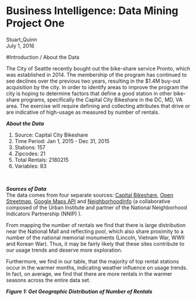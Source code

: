 # Business Intelligence: Data Mining Project One
Stuart_Quinn  
July 1, 2016  





#Introduction / About the Data

The City of Seattle recently bought out the bike-share service Pronto, which was established in 2014. The membership of the program has continued to see declines over the previous two years, resulting in the $1.4M buy-out acquisition by the city. In order to identify areas to improve the program the city is hoping to determine factors that define a good station in other bike-share programs, specifically the Capital City Bikeshare in the DC, MD, VA area. The exercise will require defining and collecting attributes that drive or are indicative of high-usage as measured by number of rentals. 

<b><i> About the Data </b></i><br>
<ol>
<li> Source: Capital City Bikeshare</li>
<li> Time Period: Jan 1, 2015 - Dec 31, 2015 </li>
<li> Stations: 157</li>
<li> Zipcodes: 21 </li>
<li> Total Rentals: 2180215 </li>
<li> Variables: 83 </li>
</ol><br>

<b><i> Sources of Data </b></i><br>
The data comes from four separate sources: [Capital Bikeshare](https://www.capitalbikeshare.com/system-data), [Open Streetmap](http://osmar.r-forge.r-project.org/), [Google Maps API](https://developers.google.com/maps/documentation/geocoding/intro#Geocoding) and [NeighborhoodInfo](http://neighborhoodinfodc.org/index.html) (a collaborative composed of the Urban Institute and partner of the National Neighborhood Indicators Partnership (NNIP) ). 

From mapping the number of rentals we find that there is large distribution near the National Mall and reflecting pool, which also share proximity to a number of the national memorial monuments (Lincoln, Vietnam War, WWII and Korean War). Thus, it may be fairly likely that these sites contribute to our usage trends and deserve more exploration. 

Furthermore, we find in our table, that the majority of top rental stations occur in the warmer months, indicating weather influence on usage trends. In fact, on average, we find that there are more rentals in the warmer seasons across the entire data set. 

<b><i> Figure 1: Get Geographic Distribution of Number of Rentals</b></i>





<!--html_preserve--><div id="htmlwidget-8044" style="width:864px;height:576px;" class="leaflet"></div>
<script type="application/json" data-for="htmlwidget-8044">{"x":{"fitBounds":[38.79163,-77.119766,38.995853,-76.909363],"calls":[{"method":"addTiles","args":["http://{s}.tile.openstreetmap.org/{z}/{x}/{y}.png",null,"Default",{"minZoom":0,"maxZoom":18,"maxNativeZoom":null,"tileSize":256,"subdomains":"abc","errorTileUrl":"","tms":false,"continuousWorld":false,"noWrap":false,"zoomOffset":0,"zoomReverse":false,"opacity":1,"zIndex":null,"unloadInvisibleTiles":null,"updateWhenIdle":null,"detectRetina":false,"reuseTiles":false,"attribution":"&copy; <a href=\"http://openstreetmap.org\">OpenStreetMap</a> contributors, <a href=\"http://creativecommons.org/licenses/by-sa/2.0/\">CC-BY-SA</a>"}]},{"method":"addWMSTiles","args":["http://maps2.dcgis.dc.gov/dcgis/services/DCGIS_DATA/Transportation_WebMercator/MapServer/WMSServer?request=GetCapabilities&service=WMS",null,"BikeTrails",{"styles":"","format":"image/png","transparent":false,"version":"1.1.1","crs":null,"attribution":"DCGIS/DOT","layers":""}]},{"method":"hideGroup","args":["BikeTrails"]},{"method":"addLayersControl","args":["Default","BikeTrails",{"collapsed":false,"autoZIndex":true,"position":"topright"}]},{"method":"addCircles","args":[[38.90572,38.9024,38.90572,38.895344,38.9172,38.912659,38.9155,38.895344,38.912719,38.897446,38.90093,38.912659,38.9126,38.915417,38.9126,38.895344,38.8997,38.915417,38.9172,38.915417,38.9126,38.895344,38.90304,38.912659,38.9155,38.8997,38.90304,38.899408,38.9126,38.90304,38.897446,38.912719,38.90572,38.928156,38.8997,38.8997,38.90093,38.917622,38.90572,38.897446,38.899408,38.928156,38.90093,38.90093,38.917622,38.912659,38.917622,38.928156,38.899408,38.90304,38.9172,38.9024,38.915417,38.9249,38.9155,38.917622,38.9024,38.899408,38.9249,38.928156,38.912719,38.9249,38.9155,38.9249,38.897446,38.9172,38.912719,38.899972,38.899983,38.899983,38.899983,38.903732,38.918155,38.910972,38.9057,38.900413,38.897274,38.918155,38.899972,38.90509,38.897195,38.903732,38.918155,38.894758,38.903732,38.910972,38.910972,38.899972,38.90509,38.897195,38.899972,38.918155,38.905707,38.899983,38.900412,38.897274,38.897195,38.9003,38.897195,38.903732,38.9057,38.894758,38.905707,38.919077,38.919077,38.89696,38.9057,38.90509,38.900413,38.89696,38.910972,38.894832,38.900412,38.894758,38.9003,38.89696,38.90509,38.900413,38.894832,38.89696,38.9003,38.905707,38.900413,38.919077,38.905707,38.919077,38.894832,38.897274,38.897274,38.900412,38.900412,38.894758,38.894832,38.9003,38.9057,38.889908,38.884,38.889988,38.887378,38.889908,38.889908,38.887378,38.8896,38.884,38.884,38.88732,38.889955,38.8803,38.8803,38.889908,38.887378,38.889988,38.8803,38.889955,38.87861,38.8743,38.8743,38.8743,38.8803,38.88732,38.889988,38.889955,38.8743,38.87861,38.884,38.886952,38.8896,38.886952,38.88732,38.886952,38.87861,38.8896,38.87861,38.88732,38.884,38.8896,38.889955,38.884,38.881185,38.881185,38.8851,38.8792,38.8763,38.887378,38.884,38.886952,38.8851,38.8792,38.881185,38.8763,38.8792,38.889988,38.8851,38.8763,38.8851,38.8763,38.884,38.8792,38.881185,38.894573,38.894514,38.897351,38.895914,38.894514,38.897351,38.897351,38.895914,38.894514,38.894851,38.894851,38.894851,38.895914,38.897857,38.897351,38.897222,38.895914,38.894851,38.897857,38.897857,38.894573,38.894573,38.894573,38.897222,38.897222,38.897222,38.897857,38.894514,38.903819,38.899632,38.899632,38.902,38.898069,38.898364,38.9059,38.903819,38.899632,38.9086,38.902,38.898069,38.902,38.898364,38.90985,38.898364,38.9059,38.9086,38.9059,38.905607,38.9059,38.898364,38.8991,38.9086,38.903819,38.902,38.898069,38.8991,38.899632,38.9086,38.903819,38.898069,38.905607,38.8991,38.90985,38.905607,38.8991,38.905607,38.90985,38.90985,38.902204,38.902204,38.902204,38.902061,38.902061,38.902204,38.902061,38.9003,38.902061,38.894722,38.9003,38.89968,38.89968,38.901539,38.9003,38.901539,38.9003,38.894722,38.894722,38.894722,38.901539,38.901539,38.89968,38.89968,38.9022212,38.90774,38.90774,38.916442,38.905126,38.9022212,38.9022212,38.90774,38.9022212,38.922649,38.916442,38.90849,38.90849,38.916442,38.916442,38.922649,38.922649,38.905126,38.90774,38.90375,38.922649,38.905126,38.905126,38.90375,38.90375,38.90849,38.90375,38.90849,38.955016,38.922581,38.922581,38.9066,38.934267,38.955016,38.922581,38.930282,38.9066,38.934267,38.9066,38.9066,38.930282,38.944551,38.944551,38.955016,38.922581,38.930282,38.930282,38.934267,38.955016,38.944551,38.944551,38.934267,38.912682,38.922925,38.91554,38.91554,38.917761,38.91554,38.9268,38.927872,38.920669,38.91554,38.917761,38.912682,38.916787,38.927872,38.922925,38.927872,38.926088,38.927872,38.920669,38.92333,38.912682,38.9268,38.922925,38.9176,38.9176,38.9268,38.920669,38.9268,38.926088,38.9176,38.92333,38.926088,38.920669,38.918809,38.916787,38.916787,38.912682,38.9121,38.918809,38.9154,38.9121,38.92333,38.9154,38.917761,38.923203,38.922925,38.918809,38.9154,38.916787,38.9154,38.9121,38.92333,38.923203,38.917761,38.923203,38.926088,38.918809,38.9121,38.9176,38.923203,38.928743,38.9308,38.929464,38.9308,38.9319,38.936043,38.9319,38.9319,38.9319,38.936043,38.929464,38.928743,38.9375,38.9375,38.928743,38.929464,38.9308,38.936043,38.936043,38.9308,38.929464,38.9375,38.928743,38.9375,38.942016,38.9418,38.9418,38.956432,38.942016,38.949662,38.956432,38.9418,38.9418,38.949662,38.947774,38.949662,38.942016,38.947774,38.956595,38.947774,38.949662,38.956595,38.956595,38.942016,38.947774,38.956432,38.956595,38.956432,38.943837,38.934881,38.934881,38.943837,38.954812,38.934881,38.934881,38.947607,38.947607,38.947607,38.943837,38.943837,38.954812,38.947607,38.954812,38.954812,38.938736,38.938736,38.938736,38.938736,38.932514,38.927497,38.9346,38.932514,38.9346,38.933668,38.927497,38.932514,38.932514,38.927497,38.9346,38.933668,38.9346,38.933668,38.933668,38.927497,38.927095,38.927095,38.927095,38.927095,38.889935,38.878,38.884085,38.897063,38.889935,38.897063,38.878,38.894,38.889935,38.878,38.897063,38.897063,38.894,38.894,38.901385,38.884085,38.889935,38.901385,38.901385,38.884085,38.901385,38.894,38.878,38.8692,38.8692,38.867373,38.862669,38.862669,38.8692,38.862669,38.866611,38.862669,38.867373,38.865784,38.863897,38.867373,38.865784,38.863897,38.865784,38.86559,38.86559,38.865784,38.86559,38.8692,38.863897,38.86559,38.8601,38.8601,38.8601,38.8601,38.866611,38.866611,38.866611,38.873057,38.873057,38.873057,38.873057,38.867373,38.863897,38.87675,38.88412,38.87675,38.87675,38.88412,38.87675,38.8767,38.8767,38.8767,38.88412,38.888553,38.88412,38.8767,38.888553,38.888553,38.888553,38.844711,38.844711,38.844711,38.844711,38.843222,38.843222,38.843222,38.843222,38.90276,38.906602,38.906602,38.908142,38.9101,38.903407,38.903407,38.908905,38.903584,38.90276,38.903407,38.904742,38.904742,38.903407,38.906602,38.908142,38.908142,38.908142,38.903584,38.903584,38.908905,38.908905,38.908905,38.9101,38.906602,38.90276,38.9101,38.904742,38.903584,38.90276,38.9101,38.904742,38.90534,38.903827,38.903827,38.90088,38.90088,38.90534,38.90088,38.903827,38.9008,38.90088,38.903827,38.9008,38.9008,38.9008,38.90534,38.90534,38.8963,38.8963,38.8963,38.8963],[-77.022264,-77.02622,-77.022264,-77.016106,-77.0259,-77.017669,-77.0222,-77.016106,-77.022155,-77.009888,-77.018677,-77.017669,-77.0135,-77.012289,-77.0135,-77.016106,-77.023086,-77.012289,-77.0259,-77.012289,-77.0135,-77.016106,-77.019027,-77.017669,-77.0222,-77.023086,-77.019027,-77.015289,-77.0135,-77.019027,-77.009888,-77.022155,-77.022264,-77.02344,-77.023086,-77.023086,-77.018677,-77.01597,-77.022264,-77.009888,-77.015289,-77.02344,-77.018677,-77.018677,-77.01597,-77.017669,-77.01597,-77.02344,-77.015289,-77.019027,-77.0259,-77.02622,-77.012289,-77.0222,-77.0222,-77.01597,-77.02622,-77.015289,-77.0222,-77.02344,-77.022155,-77.0222,-77.0222,-77.0222,-77.009888,-77.0259,-77.022155,-76.998347,-76.991383,-76.991383,-76.991383,-76.987211,-77.004746,-77.00495,-77.0056,-76.982872,-76.994749,-77.004746,-76.998347,-76.9941,-76.983575,-76.987211,-77.004746,-76.997114,-76.987211,-77.00495,-77.00495,-76.998347,-76.9941,-76.983575,-76.998347,-77.004746,-77.003041,-76.991383,-77.001949,-76.994749,-76.983575,-76.9882,-76.983575,-76.987211,-77.0056,-76.997114,-77.003041,-77.000648,-77.000648,-77.00493,-77.0056,-76.9941,-76.982872,-77.00493,-77.00495,-76.987633,-77.001949,-76.997114,-76.9882,-77.00493,-76.9941,-76.982872,-76.987633,-77.00493,-76.9882,-77.003041,-76.982872,-77.000648,-77.003041,-77.000648,-76.987633,-76.994749,-76.994749,-77.001949,-77.001949,-76.997114,-76.987633,-76.9882,-77.0056,-76.983326,-76.995397,-76.995193,-77.001955,-76.983326,-76.983326,-77.001955,-76.9769,-76.995397,-76.995397,-76.983569,-77.000349,-76.9862,-76.9862,-76.983326,-77.001955,-76.995193,-76.9862,-77.000349,-77.006004,-77.0057,-77.0057,-77.0057,-76.9862,-76.983569,-76.995193,-77.000349,-77.0057,-77.006004,-76.995397,-76.996806,-76.9769,-76.996806,-76.983569,-76.996806,-77.006004,-76.9769,-77.006004,-76.983569,-76.9861,-76.9769,-77.000349,-76.9861,-77.001828,-77.001828,-77.0023,-76.9953,-77.0037,-77.001955,-76.9861,-76.996806,-77.0023,-76.9953,-77.001828,-77.0037,-76.9953,-76.995193,-77.0023,-77.0037,-77.0023,-77.0037,-76.9861,-76.9953,-77.001828,-77.01994,-77.031617,-77.022465,-77.026064,-77.031617,-77.022465,-77.022465,-77.026064,-77.031617,-77.02324,-77.02324,-77.02324,-77.026064,-77.026975,-77.022465,-77.019347,-77.026064,-77.02324,-77.026975,-77.026975,-77.01994,-77.01994,-77.01994,-77.019347,-77.019347,-77.019347,-77.026975,-77.031617,-77.0284,-77.031686,-77.031686,-77.03353,-77.031823,-77.027869,-77.0325,-77.0284,-77.031686,-77.0323,-77.03353,-77.031823,-77.03353,-77.027869,-77.034438,-77.027869,-77.0325,-77.0323,-77.0325,-77.027137,-77.0325,-77.027869,-77.0337,-77.0323,-77.0284,-77.03353,-77.031823,-77.0337,-77.031686,-77.0323,-77.0284,-77.031823,-77.027137,-77.0337,-77.034438,-77.027137,-77.0337,-77.027137,-77.034438,-77.034438,-77.04337,-77.04337,-77.04337,-77.038322,-77.038322,-77.04337,-77.038322,-77.0429,-77.038322,-77.045128,-77.0429,-77.041539,-77.041539,-77.046564,-77.0429,-77.046564,-77.0429,-77.045128,-77.045128,-77.045128,-77.046564,-77.046564,-77.041539,-77.041539,-77.059219,-77.071652,-77.071652,-77.0682,-77.056887,-77.059219,-77.059219,-77.071652,-77.059219,-77.077271,-77.0682,-77.063586,-77.063586,-77.0682,-77.0682,-77.077271,-77.077271,-77.056887,-77.071652,-77.06269,-77.077271,-77.056887,-77.056887,-77.06269,-77.06269,-77.063586,-77.06269,-77.063586,-77.069956,-77.070334,-77.070334,-77.05152,-77.057979,-77.069956,-77.070334,-77.055599,-77.05152,-77.057979,-77.05152,-77.05152,-77.055599,-77.063896,-77.063896,-77.069956,-77.070334,-77.055599,-77.055599,-77.057979,-77.069956,-77.063896,-77.063896,-77.057979,-77.031681,-77.042581,-77.03818,-77.03818,-77.04062,-77.03818,-77.0322,-77.043358,-77.04368,-77.03818,-77.04062,-77.031681,-77.028139,-77.043358,-77.042581,-77.043358,-77.036536,-77.043358,-77.04368,-77.0352,-77.031681,-77.0322,-77.042581,-77.0321,-77.0321,-77.0322,-77.04368,-77.0322,-77.036536,-77.0321,-77.0352,-77.036536,-77.04368,-77.041571,-77.028139,-77.028139,-77.031681,-77.0387,-77.041571,-77.0446,-77.0387,-77.0352,-77.0446,-77.04062,-77.047637,-77.042581,-77.041571,-77.0446,-77.028139,-77.0446,-77.0387,-77.0352,-77.047637,-77.04062,-77.047637,-77.036536,-77.041571,-77.0387,-77.0321,-77.047637,-77.012457,-77.0315,-77.027822,-77.0315,-77.0388,-77.024649,-77.0388,-77.0388,-77.0388,-77.024649,-77.027822,-77.012457,-77.0328,-77.0328,-77.012457,-77.027822,-77.0315,-77.024649,-77.024649,-77.0315,-77.027822,-77.0328,-77.012457,-77.0328,-77.032652,-77.0251,-77.0251,-77.032947,-77.032652,-77.027333,-77.032947,-77.0251,-77.0251,-77.027333,-77.032818,-77.027333,-77.032652,-77.032818,-77.019815,-77.032818,-77.027333,-77.019815,-77.019815,-77.032652,-77.032818,-77.032947,-77.019815,-77.032947,-77.077078,-77.072755,-77.072755,-77.077078,-77.082426,-77.072755,-77.072755,-77.079382,-77.079382,-77.079382,-77.077078,-77.077078,-77.082426,-77.079382,-77.082426,-77.082426,-77.087171,-77.087171,-77.087171,-77.087171,-76.992889,-76.997194,-76.9955,-76.992889,-76.9955,-76.991016,-76.997194,-76.992889,-76.992889,-76.997194,-76.9955,-76.991016,-76.9955,-76.991016,-76.991016,-76.997194,-76.978924,-76.978924,-76.978924,-76.978924,-76.93723,-76.9607,-76.957461,-76.947446,-76.93723,-76.947446,-76.9607,-76.947974,-76.93723,-76.9607,-76.947446,-76.947446,-76.947974,-76.947974,-76.941877,-76.957461,-76.93723,-76.941877,-76.941877,-76.957461,-76.941877,-76.947974,-76.9607,-76.9599,-76.9599,-76.988039,-76.994637,-76.994637,-76.9599,-76.994637,-76.985238,-76.994637,-76.988039,-76.9784,-76.990037,-76.988039,-76.9784,-76.990037,-76.9784,-76.952103,-76.952103,-76.9784,-76.952103,-76.9599,-76.990037,-76.952103,-76.9672,-76.9672,-76.9672,-76.9672,-76.985238,-76.985238,-76.985238,-76.971015,-76.971015,-76.971015,-76.971015,-76.988039,-76.990037,-77.02127,-77.017445,-77.02127,-77.02127,-77.017445,-77.02127,-77.0178,-77.0178,-77.0178,-77.017445,-77.032429,-77.017445,-77.0178,-77.032429,-77.032429,-77.032429,-76.987823,-76.987823,-76.987823,-76.987823,-76.999388,-76.999388,-76.999388,-76.999388,-77.03863,-77.038785,-77.038785,-77.038359,-77.0444,-77.043648,-77.043648,-77.04478,-77.044789,-77.03863,-77.043648,-77.041606,-77.041606,-77.043648,-77.038785,-77.038359,-77.038359,-77.038359,-77.044789,-77.044789,-77.04478,-77.04478,-77.04478,-77.0444,-77.038785,-77.03863,-77.0444,-77.041606,-77.044789,-77.03863,-77.0444,-77.041606,-77.046774,-77.053485,-77.053485,-77.048911,-77.048911,-77.046774,-77.048911,-77.053485,-77.047,-77.048911,-77.053485,-77.047,-77.047,-77.047,-77.046774,-77.046774,-77.045,-77.045,-77.045,-77.045],[81.2773031048644,17.5214154679352,67.8896162899747,47.2440472440709,56.1070405564221,57.7234787586472,73.1231837381278,49.7995983919549,81.65169930871,87.7211491032807,74.1822081094921,38.8844441904472,69.5629211577547,69.3181073024935,47.4447046571058,53.4696175411794,57.0526073023836,62.0564259364008,43.1508980207828,69.4982014155762,67.9117073853986,36.9052841744919,96.7677632272236,51.7590571784301,76.1839878189636,92.1303424502482,85.3639268075222,36.7151195013716,61.367743970265,61.5873363606513,80.3927857459859,54.7265931700485,83.3366666000027,59.5482997238376,85.8254041645013,99.6242942258564,85.615419172016,48.0104155366312,58.3780780773057,92.7685291464729,53.6749476012786,52.5357021462548,89.3308457365092,56.2672195865408,55.2630075185924,55.1361950083609,40.6693988153255,43.2087954009366,54.571054598569,86.8043777697876,64.4049687524185,71.6589143093865,48.1975103091436,29.034462281916,80.8517161227886,55.4616984954482,66.7308024828115,59.8163857149527,40.8778668719394,58.025856305616,66.7982035686589,41.8568990729127,53.1224999411737,36.9188298839495,58.7281874401041,65.3834841531101,83.2165848854662,60.4483250388297,38.4967531098403,55.9285258164383,57,31.4006369362152,45.2437841034545,51.0098029794274,89.6102672688794,45.1663591625449,43.8520238985614,41.8568990729127,40.7062648740952,32.218007387174,46.9254728266003,41.821047332653,45.0111097397076,59.6405902049938,37.0809924354783,53.2541078227774,57.6020832956587,68.7313611097583,37.6164857476081,42.6262829718942,63.6238948823475,31.3687742827162,65.4140657657052,50.8822169328342,81.3818161507839,61.5386057690617,32.5269119345812,73.6274405367999,49.2848861214064,42,78.8923316932641,69.4694177318336,72.9383301152419,23.1948270094864,38.742741255621,148.989932545793,97.7547952787995,47.1805044483418,38.5097390279394,131.78391404113,35.8608421540822,64.2261628933257,54.561891462815,70.2637886823647,68.847657912234,100.905896755343,47.8748368143433,45.1663591625449,58.2752091373339,144.100659262892,59.2283715798434,77.2398860693101,31.3049516849971,34.2490875790874,47.5394572960189,36.3318042491699,65.7571288910944,53.2447180478965,60.654760736483,68.6949779823824,79.435508432942,48.7339717240448,46.7118828565066,43.7721372564786,56.8418859644893,44.3508737230734,63.718129288296,40.024992192379,44.9666543118342,51.2249938994628,35.6370593624109,67.0447611674469,29.3598365118064,101.533245786787,98.1631295344642,43.7949768809164,74.1687265631546,52.4499761677734,34.3947670438397,48.9489530020817,76.8570100901668,54.9636243346452,55.6686626388671,46.6583325891528,41.1582312545134,25.8456959666402,46.2601340248815,50.5766744656072,49.0306026885251,49.0306026885251,56.2494444417009,69.7352134864446,14.6287388383278,68.2861625807162,85.3111950449646,71.8192174839019,44.8664685483491,72.7667506489056,36.5239647354993,43.6463056855904,73.8647412504776,42.1781934179263,62.5619692784682,49.8998997994986,55.4797260267208,35.9722114972099,62.4739945897491,49.8397431775084,36.9052841744919,47.3286382647969,55.145262715849,26.1916017074176,33.5410196624968,78.8035532193822,57.3323643328967,59.1861470278308,65.2763356814704,45.4312667664022,59.7829407105405,53.3197899470731,41.4004830889689,50.6754378372797,43.4971263418631,45.1220566907139,62.7295783502488,56.1693866799345,38.262252939418,47.4657771452233,56.7009700093393,59.4222180669823,85.7379729174885,49.5580467734555,71.7216843081644,82.6801064343775,27.2029410174709,88.357229472183,35.8608421540822,65.8862656401165,59.143892330485,40.0749298190278,70.221079456243,52.7825728815866,56.7978872846517,66.9925368977769,57.913728942281,66.1966766537415,75.2263251794211,64.6838465151849,42.9534631898291,72.2011080247388,75.4519714785505,43.2319326424346,71.9791636517124,42.2137418384109,69.108610172684,67.9485099174368,45.5741154604234,69.4478221400787,68.5638388656878,65.352888229978,68.629439747094,79.227520471109,86.0464990571958,73.7360156233031,67.8675180038286,41.9046536795139,59.7159945073345,44.4184646290256,45.7820925690384,60.1165534607565,48.3838816136118,115.468610453231,72.2772439983706,95.8957767578948,87.1951833532105,111.004504413109,59.9749947894954,113.881517376614,82.3468275041607,77.7817459305202,94.6625585963109,64.7765389628066,72.8628849277875,75.9012516365837,51.8266340793998,58.7111573723428,80.1623352953243,47.3180726572839,65.4293512118224,75.8551250740515,102.249694376071,97.9948978263665,88.6340792246414,95.2260468569393,86.6140866141299,111.233987611701,77.0973410695855,36.9323706252388,56.5420197729087,57.6367938039582,50.1996015920445,67.6091709755415,50.2593274925162,75.8221603490694,48.1040538832228,78.6002544525143,41.1217703899042,40.1995024844836,50.950956811428,60.613529842767,60.4814021001498,56.3116329012043,57.3323643328967,55.515763527128,42.6966040804184,27.2213151776324,35.2987251894456,51.4684369298311,38.7943294825416,70.5195008490559,70.0142842568572,34.2052627529741,63.3403504884525,43.9089968002003,49.8698305591667,49.9199358973947,75.3458691634784,56.5243310442503,67.1937497093294,80.6659779584925,34.2928563989645,48,51.254268114958,63.3719180710194,31.9061122670876,40.8044115262063,49.6588360717405,44.6542271235322,74.2361098118699,61.6035713250458,58.2408791142441,48.1144468948776,88.3628881374981,90.9560333347931,76.1839878189636,39.9374510954317,35.665109000254,75.6703376495705,64.2806347199528,44.3508737230734,23.5796522451032,35.9304884464434,77.3498545570708,43.0348695827,37.5499667110372,42.5205832509386,51.526692111953,66.7982035686589,29.8831055949679,57.9050947672137,42.8368999812078,50.438080851674,24.5560583156173,47.6969600708473,36.1801050302511,40.853396431631,31.3209195267317,45.7711699653832,50.2891638427206,21.9544984001002,39.6106046406767,46.7118828565066,48.6621002423858,60.0249947938357,87.1435597161374,91.1975876873944,106.282642044691,77.051930540383,103.995192196563,67.5351760196122,35.0142828000232,66.1286624694618,73.7631344236401,68.1615727518079,79.1264810287934,67.5351760196122,38.8715834511536,85.3111950449646,19.4935886896179,62.2012861603359,41.545156155682,57.0087712549569,68.0808343074613,90.8019823572151,78.2240372264178,63.4744042902334,91.0714005602198,105.066645516072,57.4020905542647,48.2700735445887,77.2204636090719,81.8718510844845,105.81115253129,50.0199960015992,74.0405294416511,64.3506021727847,53.9258750508511,78.9366834874635,52.8772162656091,93.1396800509858,99.8248466064436,70.1569668671615,86.191646927066,95.3729521405309,67.3869423553258,88.2609766544649,73.9053448676075,49.4064773081425,75.690157880665,77.8267306264371,78.4283112147648,78.2559901860554,60.9097693313642,87.6184911990614,60.4069532421558,28.5306852353742,52.2972274599715,47.0744091837593,83.7078252017098,77.7946013551069,68.60029154457,72,43.611924974713,23.4093998214393,86.5909926031571,77.3692445355388,82.975900115636,53.6376733276155,60.6959636219741,68.0661443009665,70.6186944087754,63.0158710167526,62.9841249839989,54.9181208709839,31.0966236109324,45.7820925690384,37.5099986670221,31.3687742827162,67.2458177138177,60.00833275471,56.7538544946508,44.0567815438214,74.8465096046569,76.9610290991486,52.2015325445527,34.1467421579277,53.5723809439155,21.6333076527839,42.9651021178817,39.8748040747538,26.2868788561898,32.8785644455472,28.7402157263998,33.0756708170825,28.0356915377524,42,27.6947648482525,18.0554700852678,17.7763888346312,38.6522961801754,28.6006992921502,23.5159520326097,25.2388589282479,24.4335834457412,22.2261107708929,13.6381816969859,36.6469644036174,27.0185121722126,20.0249843945008,23,32.2335229225724,23.473389188611,51.9230199429887,47.6655011512519,34.322004603461,12.4096736459909,28.3372546306095,45.4972526643093,48.3942145302514,34.6554469023269,53.9907399467724,38.9101529166874,42.1781934179263,20.591260281974,49.9699909945959,22.5831795812724,24.8596057893121,39,24.1246761636296,40.137264480779,39.3827373350304,33.466401061363,17.2046505340853,34.9571165858971,20.4939015319192,31.2569992161756,23.1948270094864,23.0867927612304,31.9687347262916,36.7151195013716,25.6320112359526,32.0936130717624,22.7376340018041,19.2093727122985,22.4053565024081,11.1803398874989,26.4575131106459,12.5698050899765,16.1554944214035,12.9228479833201,10.1488915650922,6.70820393249937,3.87298334620742,8.36660026534076,12.1243556529821,8.60232526704263,9.16515138991168,4.24264068711928,8.36660026534076,8,4.69041575982343,5.19615242270663,10.816653826392,8.54400374531753,4.58257569495584,6.2449979983984,5,11.7898261225516,6.08276253029822,3.3166247903554,2.23606797749979,3.74165738677394,6.32455532033676,1.73205080756888,7.68114574786861,6.48074069840786,12.2882057274445,20.2731349327133,19.2613602842582,3.60555127546399,20.4205778566621,17.1755640373177,21.540659228538,18.3030052177231,11.916375287813,13.8202749610853,15.4272486205415,12.0830459735946,14.247806848775,6.92820323027551,2.23606797749979,4.24264068711928,11.4017542509914,5.19615242270663,6.40312423743285,13.7840487520902,3.60555127546399,8.18535277187245,7.41619848709566,6.557438524302,9.4339811320566,18.6010752377383,13.6014705087354,18,11.4891252930761,7.21110255092798,10.0995049383621,9.79795897113271,18.2482875908947,13.7840487520902,44.9332838773219,75.953933407033,47.2440472440709,20.4450483002609,44.2153819388683,35.6370593624109,47.73887304912,67.1341939699882,81.0370285733627,73.0136973450872,141.908421173657,62.2012861603359,77.6595132614157,153.626169645669,102.464628043047,61.1800621117697,10.7238052947636,5,9.89949493661167,10.816653826392,8.06225774829855,7.48331477354788,4.58257569495584,8.88819441731559,87.3269717784832,73.348483283569,84.0535543567314,83.5523787812172,136.374484416991,53.4509120595711,43.1856457633784,52.3450093132096,55.4436651025164,58.4294446319662,61.2372435695795,48.8773976393997,69.4334213473598,62.5059997120276,59.39696961967,56.2583327161408,79.3032155716274,82.9939756849857,48.0520551069359,54.7813836992094,80.0062497558784,85.8836422143356,71.5891053163818,116.228223766863,81.4370922860093,84.3682404699778,81.2280739646091,73.5255057786072,36.9729630946723,75.8485332752058,131.02289876201,63.6710295189264,84.6640419540669,70.2851335632223,49.3558507170123,87.2696969170857,72.0832851637604,91.2523972287852,53.7866154354408,83.3606621854697,44.0567815438214,82.2313808712951,79.0316392339169,62.4019230472908,68.6075797561756,69.28924880528,58.591808301161,78.4346862045103,64.2417309853961,52.924474489597,61.5223536610881,42.3674403286297],null,null,{"lineCap":null,"lineJoin":null,"clickable":true,"pointerEvents":null,"className":"","stroke":true,"color":"red","weight":1,"opacity":0.2,"fill":true,"fillColor":"red","fillOpacity":0.2,"dashArray":null},null]}],"limits":{"lat":[38.843222,38.956595],"lng":[-77.087171,-76.93723]}},"evals":[]}</script><!--/html_preserve-->
